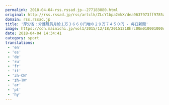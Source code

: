 ```yaml
---
permalink: 2018-04-04-rss.rssad.jp--277183080.html
original: http://rss.rssad.jp/rss/artclk/ZLcY1bpa2mkX/dea9637973ff9785aba7c21bae414cf0?ul=IaqvLT5Al.dP3WfaqPZKi.3saOS5PKDnE9DTASpBdo.r4QMO0BbM.OVLQkvKPIvQCWAAmRz6JmojfodNuu0JnpqBRyQg
domain: rss.rssad.jp
title: '厚労省：介護職員月給１万３６６０円増の２９万７４５０円 - 毎日新聞'
image: https://cdn.mainichi.jp/vol1/2015/12/18/20151218hrc00m010001000q/9.jpg?2
date: 2018-04-04 14:34:41
category: sport
translations: 
 - 'en'
 - 'es'
 - 'de'
 - 'ru'
 - 'fr'
 - 'it'
 - 'zh-CN'
 - 'zh-TW'
 - 'ar'
 - 'pt'
 - 'hy'
---
```


